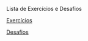 Lista de Exercícios e Desafios

<a href="https://th-fig.github.io/html-css/listas/ex.html">Exercícios</a>



<a href="https://th-fig.github.io/html-css/listas/d.html">Desafios</a>

